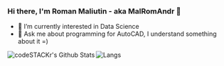 ### Hi there, I'm Roman Maliutin - aka MalRomAndr 👋

- 🌱 I’m currently interested in Data Science
- 💬 Ask me about programming for AutoCAD, I understand something about it =)

<img align="left" alt="codeSTACKr's Github Stats" src="https://github-readme-stats.vercel.app/api?username=MalRomAndr&show_icons=true&hide_border=true" />

![Langs](https://github-readme-stats.vercel.app/api/top-langs/?username=MalRomAndr&layout=compact)
